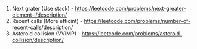 1. Next grater (Use stack) - https://leetcode.com/problems/next-greater-element-i/description/
2. Recent calls (More efficint) - https://leetcode.com/problems/number-of-recent-calls/description/
3. Asteroid collision (VVIMP) - https://leetcode.com/problems/asteroid-collision/description/
